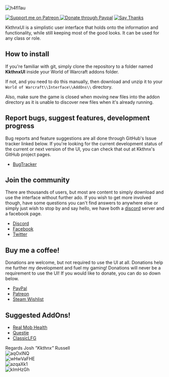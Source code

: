 ![h4fl1au](https://user-images.githubusercontent.com/1692977/31845157-13107948-b5cc-11e7-926d-67e669b8ca69.png)

[![Support me on Patreon](https://i.imgur.com/FzTLsYV.png) ](https://www.patreon.com/kkthnx)[![Donate through Paypal](https://i.imgur.com/IkPCLeh.png)](https://www.paypal.me/kkthnx) [![Say Thanks](https://img.shields.io/badge/Say%20Thanks-!-1EAEDB.svg)](https://saythanks.io/to/Kkthnx)

KkthnxUI is a simplistic user interface that holds onto the information and functionality, while still keeping most of the good looks. It can be used for any class or role.

## How to install
If you're familiar with git, simply clone the repository to a folder named **KkthnxUI** inside your World of Warcraft addons folder.

If not, and you need to do this manually, then download and unzip it to your `World of Warcraft\\Interface\\AddOns\\` directory.

Also, make sure the game is closed when moving new files into the addon directory as it is unable to discover new files when it's already running.

## Report bugs, suggest features, development progress
Bug reports and feature suggestions are all done through GitHub's Issue tracker linked below. If you're looking for the current development status of the current or next version of the UI, you can check that out at Kkthnx's GitHub project pages.

* [BugTracker](https://github.com/kkthnx-wow/KkthnxUI_Classic/issues/new)

## Join the community
There are thousands of users, but most are content to simply download and use the interface without further ado. If you wish to get more involved though, have some questions you can't find answers to anywhere else or simply just wish to stop by and say hello, we have both a [discord](https://discordapp.com/) server and a facebook page.

* [Discord](https://discord.gg/YUmxqQm)
* [Facebook](https://www.facebook.com/kkthnxui)
* [Twitter](https://twitter.com/KkthnxUI)

## Buy me a coffee!
Donations are welcome, but not required to use the UI at all. Donations help me further my development and fuel my gaming! Donations will never be a requirement to use the UI! If you would like to donate, you can do so down below.

* [PayPal](https://www.paypal.me/kkthnx)
* [Patreon](https://www.patreon.com/kkthnx)
* [Steam Wishlist](https://www.curseforge.com/linkout?remoteUrl=http%253a%252f%252fstore.steampowered.com%252fwishlist%252fid%252fKkthnx)
   
## Suggested AddOns!
* [Real Mob Health](https://www.curseforge.com/wow/addons/real-mob-health)   
* [Questie](https://www.curseforge.com/wow/addons/questie)   
* [ClassicLFG](https://www.curseforge.com/wow/addons/classiclfg)

Regards
Josh *"Kkthnx"* Russell   
![aqOxINQ](https://user-images.githubusercontent.com/40672673/66349831-c46d3b00-e927-11e9-9b1e-525f4c47e66e.png)   
![wHwVaFHE](https://user-images.githubusercontent.com/40672673/66349832-c46d3b00-e927-11e9-9596-eb951156e11d.png)   
![azqaXk1](https://user-images.githubusercontent.com/40672673/66349678-6a6c7580-e927-11e9-9e4e-9a546a2ba148.png)   
![kImHzGh](https://user-images.githubusercontent.com/40672673/65215792-c0fb3800-da7c-11e9-9152-40bfafda5300.jpg)
